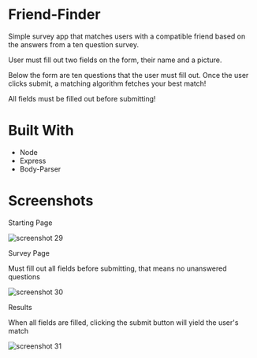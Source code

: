 # Friend-Finder


Simple survey app that matches users with a compatible friend based on the answers from a ten question survey.

User must fill out two fields on the form, their name and a picture. 

Below the form are ten questions that the user must fill out. Once the user clicks submit, a matching algorithm fetches your best match!

All fields must be filled out before submitting!

# Built With
* Node
* Express
* Body-Parser

# Screenshots

Starting Page

![screenshot 29](https://user-images.githubusercontent.com/21977931/29145516-8a0bcef0-7d2b-11e7-97aa-b0f61ff0d4de.png)

Survey Page

Must fill out all fields before submitting, that means no unanswered questions

![screenshot 30](https://user-images.githubusercontent.com/21977931/29146003-507a76da-7d2d-11e7-8bb8-636d26e98276.png)

Results

When all fields are filled, clicking the submit button will yield the user's match

![screenshot 31](https://user-images.githubusercontent.com/21977931/29146167-dbb22fe0-7d2d-11e7-87c4-5a7768c8721e.png)
